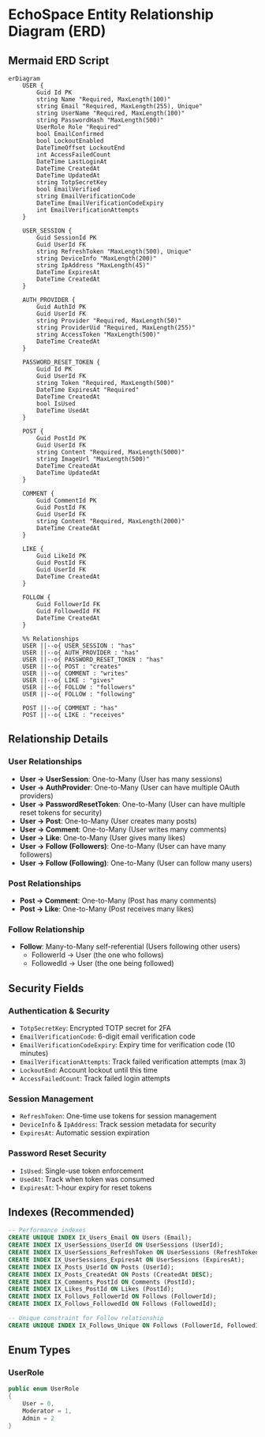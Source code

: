 # EchoSpace Entity Relationship Diagram (ERD)

## Mermaid ERD Script

```mermaid
erDiagram
    USER {
        Guid Id PK
        string Name "Required, MaxLength(100)"
        string Email "Required, MaxLength(255), Unique"
        string UserName "Required, MaxLength(100)"
        string PasswordHash "MaxLength(500)"
        UserRole Role "Required"
        bool EmailConfirmed
        bool LockoutEnabled
        DateTimeOffset LockoutEnd
        int AccessFailedCount
        DateTime LastLoginAt
        DateTime CreatedAt
        DateTime UpdatedAt
        string TotpSecretKey
        bool EmailVerified
        string EmailVerificationCode
        DateTime EmailVerificationCodeExpiry
        int EmailVerificationAttempts
    }

    USER_SESSION {
        Guid SessionId PK
        Guid UserId FK
        string RefreshToken "MaxLength(500), Unique"
        string DeviceInfo "MaxLength(200)"
        string IpAddress "MaxLength(45)"
        DateTime ExpiresAt
        DateTime CreatedAt
    }

    AUTH_PROVIDER {
        Guid AuthId PK
        Guid UserId FK
        string Provider "Required, MaxLength(50)"
        string ProviderUid "Required, MaxLength(255)"
        string AccessToken "MaxLength(500)"
        DateTime CreatedAt
    }

    PASSWORD_RESET_TOKEN {
        Guid Id PK
        Guid UserId FK
        string Token "Required, MaxLength(500)"
        DateTime ExpiresAt "Required"
        DateTime CreatedAt
        bool IsUsed
        DateTime UsedAt
    }

    POST {
        Guid PostId PK
        Guid UserId FK
        string Content "Required, MaxLength(5000)"
        string ImageUrl "MaxLength(500)"
        DateTime CreatedAt
        DateTime UpdatedAt
    }

    COMMENT {
        Guid CommentId PK
        Guid PostId FK
        Guid UserId FK
        string Content "Required, MaxLength(2000)"
        DateTime CreatedAt
    }

    LIKE {
        Guid LikeId PK
        Guid PostId FK
        Guid UserId FK
        DateTime CreatedAt
    }

    FOLLOW {
        Guid FollowerId FK
        Guid FollowedId FK
        DateTime CreatedAt
    }

    %% Relationships
    USER ||--o{ USER_SESSION : "has"
    USER ||--o{ AUTH_PROVIDER : "has"
    USER ||--o{ PASSWORD_RESET_TOKEN : "has"
    USER ||--o{ POST : "creates"
    USER ||--o{ COMMENT : "writes"
    USER ||--o{ LIKE : "gives"
    USER ||--o{ FOLLOW : "followers"
    USER ||--o{ FOLLOW : "following"
    
    POST ||--o{ COMMENT : "has"
    POST ||--o{ LIKE : "receives"
```

## Relationship Details

### User Relationships
- **User → UserSession**: One-to-Many (User has many sessions)
- **User → AuthProvider**: One-to-Many (User can have multiple OAuth providers)
- **User → PasswordResetToken**: One-to-Many (User can have multiple reset tokens for security)
- **User → Post**: One-to-Many (User creates many posts)
- **User → Comment**: One-to-Many (User writes many comments)
- **User → Like**: One-to-Many (User gives many likes)
- **User → Follow (Followers)**: One-to-Many (User can have many followers)
- **User → Follow (Following)**: One-to-Many (User can follow many users)

### Post Relationships
- **Post → Comment**: One-to-Many (Post has many comments)
- **Post → Like**: One-to-Many (Post receives many likes)

### Follow Relationship
- **Follow**: Many-to-Many self-referential (Users following other users)
  - FollowerId → User (the one who follows)
  - FollowedId → User (the one being followed)

## Security Fields

### Authentication & Security
- `TotpSecretKey`: Encrypted TOTP secret for 2FA
- `EmailVerificationCode`: 6-digit email verification code
- `EmailVerificationCodeExpiry`: Expiry time for verification code (10 minutes)
- `EmailVerificationAttempts`: Track failed verification attempts (max 3)
- `LockoutEnd`: Account lockout until this time
- `AccessFailedCount`: Track failed login attempts

### Session Management
- `RefreshToken`: One-time use tokens for session management
- `DeviceInfo` & `IpAddress`: Track session metadata for security
- `ExpiresAt`: Automatic session expiration

### Password Reset Security
- `IsUsed`: Single-use token enforcement
- `UsedAt`: Track when token was consumed
- `ExpiresAt`: 1-hour expiry for reset tokens

## Indexes (Recommended)

```sql
-- Performance indexes
CREATE UNIQUE INDEX IX_Users_Email ON Users (Email);
CREATE INDEX IX_UserSessions_UserId ON UserSessions (UserId);
CREATE INDEX IX_UserSessions_RefreshToken ON UserSessions (RefreshToken);
CREATE INDEX IX_UserSessions_ExpiresAt ON UserSessions (ExpiresAt);
CREATE INDEX IX_Posts_UserId ON Posts (UserId);
CREATE INDEX IX_Posts_CreatedAt ON Posts (CreatedAt DESC);
CREATE INDEX IX_Comments_PostId ON Comments (PostId);
CREATE INDEX IX_Likes_PostId ON Likes (PostId);
CREATE INDEX IX_Follows_FollowerId ON Follows (FollowerId);
CREATE INDEX IX_Follows_FollowedId ON Follows (FollowedId);

-- Unique constraint for Follow relationship
CREATE UNIQUE INDEX IX_Follows_Unique ON Follows (FollowerId, FollowedId);
```

## Enum Types

### UserRole
```csharp
public enum UserRole
{
    User = 0,
    Moderator = 1,
    Admin = 2
}
```
